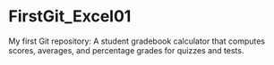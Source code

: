 # FirstGit_Excel01
My first Git repository: A student gradebook calculator that computes scores, averages, and percentage grades for quizzes and tests.
